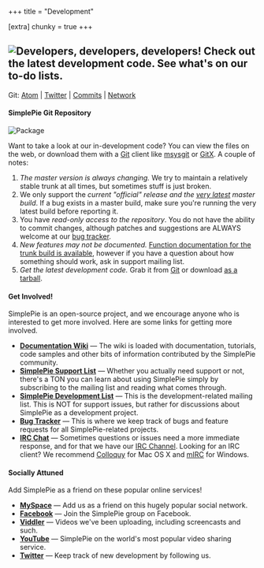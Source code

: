 +++
title = "Development"

[extra]
chunky = true
+++

<div class="chunk">

## ![Developers, developers, developers! Check out the latest development code. See what's on our to-do lists.](/images/copy_developers_developers_developers.gif "Developers, developers, developers!  Check out the latest development code.  See what's on our to-do lists.")

</div>

<div class="chunk commits">

Git: <a href="feed://github.com/simplepie/simplepie/commits/master.atom" style="background-image:url(/images/mini/feed.png);">Atom</a> | <a href="http://twitter.com/simplepie" style="background-image:url(/images/twitter.png);">Twitter</a> | <a href="http://github.com/simplepie/simplepie/commits/master" style="background-image:url(/images/mini/time.png);">Commits</a> | <a href="http://github.com/simplepie/simplepie/network" style="background-image:url(/images/mini/chart_organisation.png);">Network</a>

</div>

<div class="chunk">

#### SimplePie Git Repository

<div class="blogimage">

![Package](/images/128/metapackage.png)

</div>

Want to take a look at our in-development code? You can view the files on the web, or download them with a [Git](http://git-scm.com/) client like [msysgit](http://code.google.com/p/msysgit/) or [GitX](http://gitx.frim.nl/). A couple of notes:

1.  _The master version is always changing._ We try to maintain a relatively stable trunk at all times, but sometimes stuff is just broken.
2.  We only support the _current "official" release and the <u>very latest</u> master build_. If a bug exists in a master build, make sure you're running the very latest build before reporting it.
3.  You have _read-only access to the repository_. You do not have the ability to commit changes, although patches and suggestions are ALWAYS welcome at our [bug tracker](http://github.com/simplepie/simplepie/issues).
4.  _New features may not be documented._ [Function documentation for the trunk build is available](http://php5.simplepie.org/phpDoc/), however if you have a question about how something should work, ask in support mailing list.
5.  _Get the latest development code._ Grab it from [Git](http://github.com/simplepie/simplepie/) or download [as a tarball](http://github.com/simplepie/simplepie/tarball/master).

</div>

<div class="chunk">

#### Get Involved!

SimplePie is an open-source project, and we encourage anyone who is interested to get more involved. Here are some links for getting more involved.

- [**Documentation Wiki**](/wiki/_index) — The wiki is loaded with documentation, tutorials, code samples and other bits of information contributed by the SimplePie community.
- [**SimplePie Support List**](http://tech.groups.yahoo.com/group/simplepie-support/) — Whether you actually need support or not, there's a TON you can learn about using SimplePie simply by subscribing to the mailing list and reading what comes through.
- [**SimplePie Development List**](http://tech.groups.yahoo.com/group/simplepie-dev/) — This is the development-related mailing list. This is NOT for support issues, but rather for discussions about SimplePie as a development project.
- [**Bug Tracker**](http://github.com/simplepie/simplepie/issues) — This is where we keep track of bugs and feature requests for all SimplePie-related projects.
- [**IRC Chat**](irc://irc.freenode.net/simplepie/) — Sometimes questions or issues need a more immediate response, and for that we have our [IRC Channel](irc://irc.freenode.net/simplepie/). Looking for an IRC client? We recommend [Colloquy](http://colloquy.info/) for Mac OS X and [mIRC](http://www.mirc.com/) for Windows.

</div>

<div class="chunk">

#### Socially Attuned

Add SimplePie as a friend on these popular online services!

- **[MySpace](http://myspace.com/simplepieorg)** — Add us as a friend on this hugely popular social network.
- **[Facebook](http://www.facebook.com/group.php?gid=4219219878)** — Join the SimplePie group on Facebook.
- **[Viddler](http://viddler.com/simplepie)** — Videos we've been uploading, including screencasts and such.
- **[YouTube](http://youtube.com/simplepieorg)** — SimplePie on the world's most popular video sharing service.
- **[Twitter](http://twitter.com/simplepie)** — Keep track of new development by following us.

</div>
